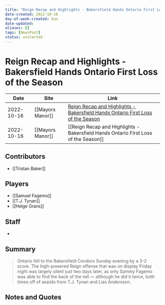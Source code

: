 ```yaml
---
title: "Reign Recap and Highlights - Bakersfield Hands Ontario First Loss of the Season"
date-created: 2022-10-16
day-of-week-created: Sun
date-updated: 
aliases: []
tags: [NewsPost]
status: unstarted
---
```


# Reign Recap and Highlights - Bakersfield Hands Ontario First Loss of the Season

| Date       | Site             | Link                                                                                                                                                                                              |
| ---------- | ---------------- | ------------------------------------------------------------------------------------------------------------------------------------------------------------------------------------------------- |
| 2022-10-16 | [[Mayors Manor]] | [Reign Recap and Highlights - Bakersfield Hands Ontario First Loss of the Season](https://mayorsmanor.com/2022/10/reign-recap-and-highlights-bakersfield-hands-ontario-first-loss-of-the-season/) | 
| 2022-10-16 | [[Mayors Manor]] | [[Reign Recap and Highlights - Bakersfield Hands Ontario First Loss of the Season]]                                                                                                               |

## Contributors
- [[Tristan Baker]]


## Players
- [[Samuel Fagemo]]
- [[T.J. Tynan]]
- [[Helge Grans]]


## Staff
- 


## Summary
> Ontario fell to the Bakersfield Condors Sunday evening by a 3-2 score. The high-powered Reign offense that was on display Friday night was largely silent just two days later, as only Sammy Fagemo was able to find the back of the net — although he did it twice, both times off of assists from T.J. Tynan and Lias Andersson.


## Notes and Quotes
> 

